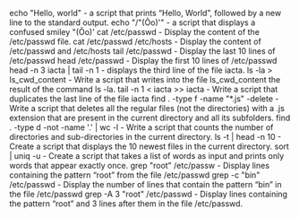 echo "Hello, world" -  a script that prints “Hello, World”, followed by a new line to the standard output.
echo "/"(Ôo)'" -  a script that displays a confused smiley "(Ôo)'
cat /etc/passwd - Display the content of the /etc/passwd file.
cat /etc/passwd /etc/hosts - Display the content of /etc/passwd and /etc/hosts
tail /etc/passwd - Display the last 10 lines of /etc/passwd
head /etc/passwd - Display the first 10 lines of /etc/passwd
head -n 3 iacta | tail -n 1 - displays the third line of the file iacta.
ls -la > ls_cwd_content - Write a script that writes into the file ls_cwd_content the result of the command ls -la. 
tail -n 1 < iacta >> iacta - Write a script that duplicates the last line of the file iacta
find . -type f -name "*.js" -delete - Write a script that deletes all the regular files (not the directories) with a .js extension that are present in the current directory and all its subfolders.
find . -type d -not -name '.' | wc -l - Write a script that counts the number of directories and sub-directories in the current directory.
ls -t | head -n 10 - Create a script that displays the 10 newest files in the current directory.
sort | uniq -u - Create a script that takes a list of words as input and prints only words that appear exactly once.
grep "root" /etc/passw - Display lines containing the pattern “root” from the file /etc/passwd
grep -c "bin" /etc/passwd - Display the number of lines that contain the pattern “bin” in the file /etc/passwd
grep -A 3 "root" /etc/passwd - Display lines containing the pattern “root” and 3 lines after them in the file /etc/passwd.



